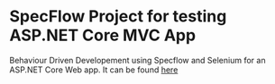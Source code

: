 # SpecFlow Project for testing ASP.NET Core MVC App
Behaviour Driven Developement using Specflow and Selenium for an ASP.NET Core Web app. It can be found [here](https://github.com/kevinparmar/PizzaShop.git)
